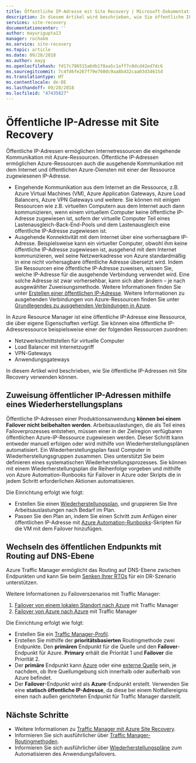 ```yaml
---
title: Öffentliche IP-Adresse mit Site Recovery | Microsoft-Dokumentation
description: In diesem Artikel wird beschrieben, wie Sie öffentliche IP-Adressen mit Azure Site Recovery und Azure Traffic Manager für die Notfallwiederherstellung und Migration einrichten.
services: site-recovery
documentationcenter: ''
author: mayurigupta13
manager: rochakm
ms.service: site-recovery
ms.topic: article
ms.date: 09/28/2018
ms.author: mayg
ms.openlocfilehash: fd17c786515a6db1f8aa5c1aff7c0dcd42ed7dc6
ms.sourcegitcommit: 7c4fd6fe267f79e760dc9aa8b432caa03d34615d
ms.translationtype: HT
ms.contentlocale: de-DE
ms.lasthandoff: 09/28/2018
ms.locfileid: "47435827"
---
```

# <a name="public-ip-address-with-site-recovery"></a>Öffentliche IP-Adresse mit Site Recovery

Öffentliche IP-Adressen ermöglichen Internetressourcen die eingehende Kommunikation mit Azure-Ressourcen. Öffentliche IP-Adressen ermöglichen Azure-Ressourcen auch die ausgehende Kommunikation mit dem Internet und öffentlichen Azure-Diensten mit einer der Ressource zugewiesenen IP-Adresse.
- Eingehende Kommunikation aus dem Internet an die Ressource, z.B. Azure Virtual Machines (VM), Azure Application Gateways, Azure Load Balancers, Azure VPN Gateways und weitere. Sie können mit einigen Ressourcen wie z.B. virtuellen Computern aus dem Internet auch dann kommunizieren, wenn einem virtuellem Computer keine öffentliche IP-Adresse zugewiesen ist, sofern der virtuelle Computer Teil eines Lastenausgleich-Back-End-Pools und dem Lastenausgleich eine öffentliche IP-Adresse zugewiesen ist.
- Ausgehende Konnektivität mit dem Internet über eine vorhersagbare IP-Adresse. Beispielsweise kann ein virtueller Computer, obwohl ihm keine öffentliche IP-Adresse zugewiesen ist, ausgehend mit dem Internet kommunizieren, weil seine Netzwerkadresse von Azure standardmäßig in eine nicht vorhersagbare öffentliche Adresse übersetzt wird. Indem Sie Ressourcen eine öffentliche IP-Adresse zuweisen, wissen Sie, welche IP-Adresse für die ausgehende Verbindung verwendet wird. Eine solche Adresse ist zwar vorhersehbar, kann sich aber ändern – je nach ausgewählter Zuweisungsmethode. Weitere Informationen finden Sie unter [Erstellen einer öffentlichen IP-Adresse](../virtual-network/virtual-network-public-ip-address.md#create-a-public-ip-address). Weitere Informationen zu ausgehenden Verbindungen von Azure-Ressourcen finden Sie unter [Grundlegendes zu ausgehenden Verbindungen in Azure](../load-balancer/load-balancer-outbound-connections.md?toc=%2fazure%2fvirtual-network%2ftoc.json).

In Azure Resource Manager ist eine öffentliche IP-Adresse eine Ressource, die über eigene Eigenschaften verfügt. Sie können eine öffentliche IP-Adressressource beispielsweise einer der folgenden Ressourcen zuordnen:

* Netzwerkschnittstellen für virtuelle Computer
* Load Balancer mit Internetzugriff
* VPN-Gateways
* Anwendungsgateways

In diesem Artikel wird beschrieben, wie Sie öffentliche IP-Adressen mit Site Recovery verwenden können.

## <a name="public-ip-address-assignment-using-recovery-plan"></a>Zuweisung öffentlicher IP-Adressen mithilfe eines Wiederherstellungsplans

Öffentliche IP-Adressen einer Produktionsanwendung **können bei einem Failover nicht beibehalten werden**. Arbeitsauslastungen, die als Teil eines Failoverprozesses entstehen, müssen einer in der Zielregion verfügbaren öffentlichen Azure-IP-Ressource zugewiesen werden. Dieser Schritt kann entweder manuell erfolgen oder wird mithilfe von Wiederherstellungsplänen automatisiert. Ein Wiederherstellungsplan fasst Computer in Wiederherstellungsgruppen zusammen. Dies unterstützt Sie beim definieren eines systematischen Wiederherstellungsprozesses. Sie können mit einem Wiederherstellungsplan die Reihenfolge vorgeben und mithilfe von Azure Automation-Runbooks für Failover in Azure oder Skripts die in jedem Schritt erforderlichen Aktionen automatisieren.

Die Einrichtung erfolgt wie folgt:
- Erstellen Sie einen [Wiederherstellungsplan](../site-recovery/site-recovery-create-recovery-plans.md#create-a-recovery-plan), und gruppieren Sie Ihre Arbeitsauslastungen nach Bedarf im Plan.
- Passen Sie den Plan an, indem Sie einen Schritt zum Anfügen einer öffentlichen IP-Adresse mit [Azure Automation-Runbooks](../site-recovery/site-recovery-runbook-automation.md#customize-the-recovery-plan)-Skripten für die VM mit dem Failover hinzufügen.

 
## <a name="public-endpoint-switching-with-dns-level-routing"></a>Wechseln des öffentlichen Endpunkts mit Routing auf DNS-Ebene

Azure Traffic Manager ermöglicht das Routing auf DNS-Ebene zwischen Endpunkten und kann Sie beim [Senken Ihrer RTOs](../site-recovery/concepts-traffic-manager-with-site-recovery.md#recovery-time-objective-rto-considerations) für ein DR-Szenario unterstützen. 

Weitere Informationen zu Failoverszenarios mit Traffic Manager:
1. [Failover von einem lokalen Standort nach Azure](../site-recovery/concepts-traffic-manager-with-site-recovery.md#on-premises-to-azure-failover) mit Traffic Manager 
2. [Failover von Azure nach Azure](../site-recovery/concepts-traffic-manager-with-site-recovery.md#azure-to-azure-failover) mit Traffic Manager 

Die Einrichtung erfolgt wie folgt:
- Erstellen Sie ein [Traffic Manager-Profil](../traffic-manager/traffic-manager-create-profile.md).
- Erstellen Sie mithilfe der **prioritätsbasierten** Routingmethode zwei Endpunkte. Den **primären** Endpunkt für die Quelle und den **Failover**-Endpunkt für Azure. **Primary** erhält die Priorität 1 und **Failover** die Priorität 2.
- Der **primäre** Endpunkt kann [Azure](../traffic-manager/traffic-manager-endpoint-types.md#azure-endpoints) oder eine [externe Quelle](../traffic-manager/traffic-manager-endpoint-types.md#external-endpoints) sein, je nachdem, ob Ihre Quellumgebung sich innerhalb oder außerhalb von Azure befindet.
- Der **Failover**-Endpunkt wird als **Azure**-Endpunkt erstellt. Verwenden Sie eine **statisch öffentliche IP-Adresse**, da diese bei einem Notfallereignis einen nach außen gerichteten Endpunkt für Traffic Manager darstellt.

## <a name="next-steps"></a>Nächste Schritte
- Weitere Informationen zu [Traffic Manager mit Azure Site Recovery](../site-recovery/concepts-traffic-manager-with-site-recovery.md).
- Informieren Sie sich ausführlicher über [Traffic Manager-Routingmethoden](../traffic-manager/traffic-manager-routing-methods.md).
- Informieren Sie sich ausführlicher über [Wiederherstellungspläne](site-recovery-create-recovery-plans.md) zum Automatisieren des Anwendungsfailovers.
